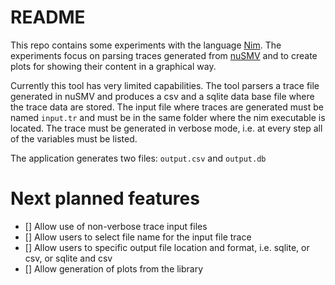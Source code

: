 # README

This repo contains some experiments with the language [Nim](https://nim-lang.org/).
The experiments focus on parsing traces generated from [nuSMV](https://nusmv.fbk.eu/index.html) and to create plots for showing their content in a graphical way.

Currently this tool has very limited capabilities. The tool parsers a trace
file generated in nuSMV and produces a csv and a sqlite data base file where
the trace data are stored. 
The input file where traces are generated must be named `input.tr` and must be
in the same folder where the nim executable is located. The trace must be
generated in verbose mode, i.e. at every step all of the variables must be
listed.

The application generates two files: `output.csv` and `output.db`


# Next planned features

  - [] Allow use of non-verbose trace input files
  - [] Allow users to select file name for the input file trace 
  - [] Allow users to specific output file location and format, i.e. sqlite, or
    csv, or sqlite and csv 
  - [] Allow generation of plots from the library


